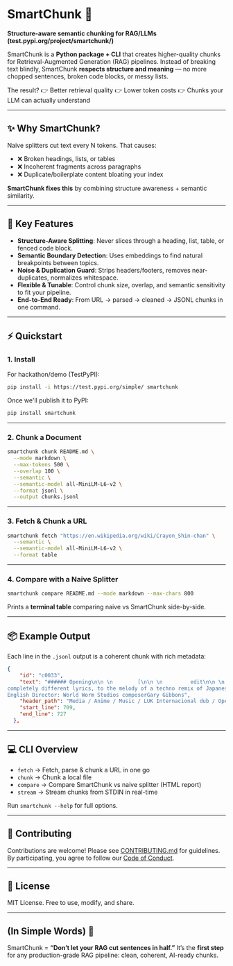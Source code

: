 # SmartChunk 🧩

**Structure-aware semantic chunking for RAG/LLMs (test.pypi.org/project/smartchunk/)**

SmartChunk is a **Python package + CLI** that creates higher-quality chunks for Retrieval-Augmented Generation (RAG) pipelines. Instead of breaking text blindly, SmartChunk **respects structure and meaning** — no more chopped sentences, broken code blocks, or messy lists.

The result?
👉 Better retrieval quality
👉 Lower token costs
👉 Chunks your LLM can actually understand

---

## ✨ Why SmartChunk?

Naive splitters cut text every N tokens. That causes:

* ❌ Broken headings, lists, or tables
* ❌ Incoherent fragments across paragraphs
* ❌ Duplicate/boilerplate content bloating your index

**SmartChunk fixes this** by combining structure awareness + semantic similarity.

---

## 🧠 Key Features

* **Structure-Aware Splitting**: Never slices through a heading, list, table, or fenced code block.
* **Semantic Boundary Detection**: Uses embeddings to find natural breakpoints between topics.
* **Noise & Duplication Guard**: Strips headers/footers, removes near-duplicates, normalizes whitespace.
* **Flexible & Tunable**: Control chunk size, overlap, and semantic sensitivity to fit your pipeline.
* **End-to-End Ready**: From URL → parsed → cleaned → JSONL chunks in one command.

---

## ⚡ Quickstart

### 1. Install

For hackathon/demo (TestPyPI):

```bash
pip install -i https://test.pypi.org/simple/ smartchunk
```

Once we'll publish it to PyPI:

```bash
pip install smartchunk
```

---

### 2. Chunk a Document

```bash
smartchunk chunk README.md \
  --mode markdown \
  --max-tokens 500 \
  --overlap 100 \
  --semantic \
  --semantic-model all-MiniLM-L6-v2 \
  --format jsonl \
  --output chunks.jsonl
```

---

### 3. Fetch & Chunk a URL

```bash
smartchunk fetch "https://en.wikipedia.org/wiki/Crayon_Shin-chan" \
  --semantic \
  --semantic-model all-MiniLM-L6-v2 \
  --format table
```

---

### 4. Compare with a Naive Splitter

```bash
smartchunk compare README.md --mode markdown --max-chars 800
```

Prints a **terminal table** comparing naive vs SmartChunk side-by-side.

---

## 📦 Example Output

Each line in the `.jsonl` output is a coherent chunk with rich metadata:

```json
{
    "id": "c0033",
    "text": "###### Opening\n\n \n        [\n\n \n         edit\n\n \n        ]\n\n* Footage from Japanese opening 8 (\"PLEASURE\") but with 
completely different lyrics, to the melody of a techno remix of Japanese opening 3 (\"Ora wa Ninkimono\").Musical Director, Producer and 
English Director: World Worm Studios composerGary Gibbons",
    "header_path": "Media / Anime / Music / LUK Internacional dub / Opening",
    "start_line": 709,
    "end_line": 727
  },
```

---

## 💻 CLI Overview

* `fetch` → Fetch, parse & chunk a URL in one go
* `chunk` → Chunk a local file
* `compare` → Compare SmartChunk vs naive splitter (HTML report)
* `stream` → Stream chunks from STDIN in real-time

Run `smartchunk --help` for full options.

---

## 🤝 Contributing

Contributions are welcome! Please see [CONTRIBUTING.md](CONTRIBUTING.md) for guidelines. By participating, you agree to follow our [Code of Conduct](CODE_OF_CONDUCT.md).

---

## 🔑 License

MIT License. Free to use, modify, and share.

---

## (In Simple Words) 📝

SmartChunk = **“Don’t let your RAG cut sentences in half.”**
It’s the **first step** for any production-grade RAG pipeline: clean, coherent, AI-ready chunks.
